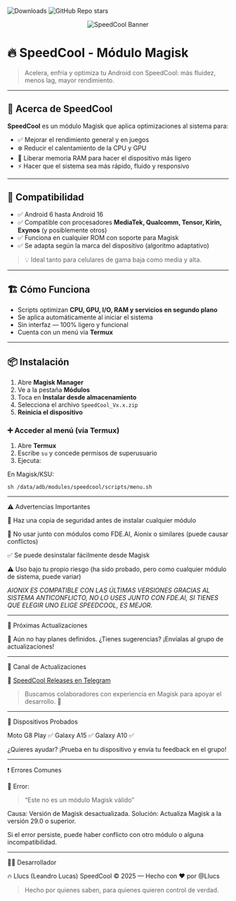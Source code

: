 ![Downloads](https://img.shields.io/github/downloads/Llucs/SpeedCool-Magisk-Module/total) ![GitHub Repo stars](https://img.shields.io/github/stars/Llucs/SpeedCool-Magisk-Module?style=social)


<p align="center">
  <img src="https://raw.githubusercontent.com/Llucs/SpeedCool-Modulo-Magisk/main/banner.png" alt="SpeedCool Banner" />
</p>

# 🔥 SpeedCool - Módulo Magisk

> Acelera, enfría y optimiza tu Android con SpeedCool: más fluidez, menos lag, mayor rendimiento.

---

## 🚀 Acerca de SpeedCool

**SpeedCool** es un módulo Magisk que aplica optimizaciones al sistema para:

- ✅ Mejorar el rendimiento general y en juegos
- ❄️ Reducir el calentamiento de la CPU y GPU
- 🧠 Liberar memoria RAM para hacer el dispositivo más ligero
- ⚡ Hacer que el sistema sea más rápido, fluido y responsivo

---

## 📱 Compatibilidad

- ✅ Android 6 hasta Android 16
- ✅ Compatible con procesadores **MediaTek, Qualcomm, Tensor, Kirin, Exynos** (y posiblemente otros)
- ✅ Funciona en cualquier ROM con soporte para Magisk
- ✅ Se adapta según la marca del dispositivo (algoritmo adaptativo)

> 💡 Ideal tanto para celulares de gama baja como media y alta.

---

## 🏗️ Cómo Funciona

- Scripts optimizan **CPU, GPU, I/O, RAM y servicios en segundo plano**
- Se aplica automáticamente al iniciar el sistema
- Sin interfaz — 100% ligero y funcional
- Cuenta con un menú vía **Termux**

---

## 📦 Instalación

1. Abre **Magisk Manager**
2. Ve a la pestaña **Módulos**
3. Toca en **Instalar desde almacenamiento**
4. Selecciona el archivo `SpeedCool_Vx.x.zip`
5. **Reinicia el dispositivo**

### ➕ Acceder al menú (vía Termux)

1. Abre **Termux**
2. Escribe `su` y concede permisos de superusuario
3. Ejecuta:

En Magisk/KSU:

`sh /data/adb/modules/speedcool/scripts/menu.sh`


---

⚠️ Advertencias Importantes

💾 Haz una copia de seguridad antes de instalar cualquier módulo

🚫 No usar junto con módulos como FDE.AI, Aionix o similares (puede causar conflictos)

✅ Se puede desinstalar fácilmente desde Magisk

⚠️ Uso bajo tu propio riesgo (ha sido probado, pero como cualquier módulo de sistema, puede variar)

*AIONIX ES COMPATIBLE CON LAS ÚLTIMAS VERSIONES GRACIAS AL SISTEMA ANTICONFLICTO, NO LO USES JUNTO CON FDE.AI, SI TIENES QUE ELEGIR UNO ELIGE SPEEDCOOL, ES MEJOR.*

---

🔧 Próximas Actualizaciones

📢 Aún no hay planes definidos. ¿Tienes sugerencias? ¡Envíalas al grupo de actualizaciones!


---

📢 Canal de Actualizaciones

🔗 [SpeedCool Releases en Telegram](https://t.me/SpeedCool_Releases)

> Buscamos colaboradores con experiencia en Magisk para apoyar el desarrollo. 💪




---

📱 Dispositivos Probados

Moto G8 Play ✅
Galaxy A15 ✅
Galaxy A10 ✅

¿Quieres ayudar? ¡Prueba en tu dispositivo y envía tu feedback en el grupo!


---

❗ Errores Comunes

🔸 Error:

> “Este no es un módulo Magisk válido”



Causa: Versión de Magisk desactualizada.
Solución: Actualiza Magisk a la versión 29.0 o superior.

Si el error persiste, puede haber conflicto con otro módulo o alguna incompatibilidad.


---

👨‍💻 Desarrollador

🔥 Llucs (Leandro Lucas)
SpeedCool © 2025 — Hecho con ❤️ por @Llucs

> Hecho por quienes saben, para quienes quieren control de verdad.